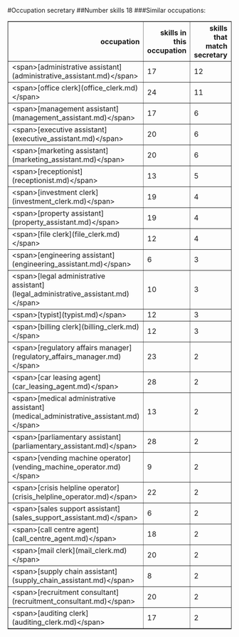 #Occupation secretary
##Number skills 18
###Similar occupations:
<table border="1" class="dataframe">
  <thead>
    <tr style="text-align: right;">
      <th>occupation</th>
      <th>skills in this occupation</th>
      <th>skills that match secretary</th>
      <th>percentage match with secretary</th>
      <th>skills not in secretary</th>
    </tr>
  </thead>
  <tbody>
    <tr>
      <td>&lt;span&gt;[administrative assistant](administrative_assistant.md)&lt;/span&gt;</td>
      <td>17</td>
      <td>12</td>
      <td>0.666667</td>
      <td>5</td>
    </tr>
    <tr>
      <td>&lt;span&gt;[office clerk](office_clerk.md)&lt;/span&gt;</td>
      <td>24</td>
      <td>11</td>
      <td>0.611111</td>
      <td>13</td>
    </tr>
    <tr>
      <td>&lt;span&gt;[management assistant](management_assistant.md)&lt;/span&gt;</td>
      <td>17</td>
      <td>6</td>
      <td>0.333333</td>
      <td>11</td>
    </tr>
    <tr>
      <td>&lt;span&gt;[executive assistant](executive_assistant.md)&lt;/span&gt;</td>
      <td>20</td>
      <td>6</td>
      <td>0.333333</td>
      <td>14</td>
    </tr>
    <tr>
      <td>&lt;span&gt;[marketing assistant](marketing_assistant.md)&lt;/span&gt;</td>
      <td>20</td>
      <td>6</td>
      <td>0.333333</td>
      <td>14</td>
    </tr>
    <tr>
      <td>&lt;span&gt;[receptionist](receptionist.md)&lt;/span&gt;</td>
      <td>13</td>
      <td>5</td>
      <td>0.277778</td>
      <td>8</td>
    </tr>
    <tr>
      <td>&lt;span&gt;[investment clerk](investment_clerk.md)&lt;/span&gt;</td>
      <td>19</td>
      <td>4</td>
      <td>0.222222</td>
      <td>15</td>
    </tr>
    <tr>
      <td>&lt;span&gt;[property assistant](property_assistant.md)&lt;/span&gt;</td>
      <td>19</td>
      <td>4</td>
      <td>0.222222</td>
      <td>15</td>
    </tr>
    <tr>
      <td>&lt;span&gt;[file clerk](file_clerk.md)&lt;/span&gt;</td>
      <td>12</td>
      <td>4</td>
      <td>0.222222</td>
      <td>8</td>
    </tr>
    <tr>
      <td>&lt;span&gt;[engineering assistant](engineering_assistant.md)&lt;/span&gt;</td>
      <td>6</td>
      <td>3</td>
      <td>0.166667</td>
      <td>3</td>
    </tr>
    <tr>
      <td>&lt;span&gt;[legal administrative assistant](legal_administrative_assistant.md)&lt;/span&gt;</td>
      <td>10</td>
      <td>3</td>
      <td>0.166667</td>
      <td>7</td>
    </tr>
    <tr>
      <td>&lt;span&gt;[typist](typist.md)&lt;/span&gt;</td>
      <td>12</td>
      <td>3</td>
      <td>0.166667</td>
      <td>9</td>
    </tr>
    <tr>
      <td>&lt;span&gt;[billing clerk](billing_clerk.md)&lt;/span&gt;</td>
      <td>12</td>
      <td>3</td>
      <td>0.166667</td>
      <td>9</td>
    </tr>
    <tr>
      <td>&lt;span&gt;[regulatory affairs manager](regulatory_affairs_manager.md)&lt;/span&gt;</td>
      <td>23</td>
      <td>2</td>
      <td>0.111111</td>
      <td>21</td>
    </tr>
    <tr>
      <td>&lt;span&gt;[car leasing agent](car_leasing_agent.md)&lt;/span&gt;</td>
      <td>28</td>
      <td>2</td>
      <td>0.111111</td>
      <td>26</td>
    </tr>
    <tr>
      <td>&lt;span&gt;[medical administrative assistant](medical_administrative_assistant.md)&lt;/span&gt;</td>
      <td>13</td>
      <td>2</td>
      <td>0.111111</td>
      <td>11</td>
    </tr>
    <tr>
      <td>&lt;span&gt;[parliamentary assistant](parliamentary_assistant.md)&lt;/span&gt;</td>
      <td>28</td>
      <td>2</td>
      <td>0.111111</td>
      <td>26</td>
    </tr>
    <tr>
      <td>&lt;span&gt;[vending machine operator](vending_machine_operator.md)&lt;/span&gt;</td>
      <td>9</td>
      <td>2</td>
      <td>0.111111</td>
      <td>7</td>
    </tr>
    <tr>
      <td>&lt;span&gt;[crisis helpline operator](crisis_helpline_operator.md)&lt;/span&gt;</td>
      <td>22</td>
      <td>2</td>
      <td>0.111111</td>
      <td>20</td>
    </tr>
    <tr>
      <td>&lt;span&gt;[sales support assistant](sales_support_assistant.md)&lt;/span&gt;</td>
      <td>6</td>
      <td>2</td>
      <td>0.111111</td>
      <td>4</td>
    </tr>
    <tr>
      <td>&lt;span&gt;[call centre agent](call_centre_agent.md)&lt;/span&gt;</td>
      <td>18</td>
      <td>2</td>
      <td>0.111111</td>
      <td>16</td>
    </tr>
    <tr>
      <td>&lt;span&gt;[mail clerk](mail_clerk.md)&lt;/span&gt;</td>
      <td>20</td>
      <td>2</td>
      <td>0.111111</td>
      <td>18</td>
    </tr>
    <tr>
      <td>&lt;span&gt;[supply chain assistant](supply_chain_assistant.md)&lt;/span&gt;</td>
      <td>8</td>
      <td>2</td>
      <td>0.111111</td>
      <td>6</td>
    </tr>
    <tr>
      <td>&lt;span&gt;[recruitment consultant](recruitment_consultant.md)&lt;/span&gt;</td>
      <td>20</td>
      <td>2</td>
      <td>0.111111</td>
      <td>18</td>
    </tr>
    <tr>
      <td>&lt;span&gt;[auditing clerk](auditing_clerk.md)&lt;/span&gt;</td>
      <td>17</td>
      <td>2</td>
      <td>0.111111</td>
      <td>15</td>
    </tr>
  </tbody>
</table>
